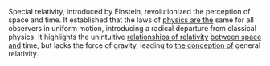 
Special relativity, introduced by Einstein, revolutionized the perception of space and time. It established that the laws of [physics are the](2/3/2/3/1/2/.Physics) same for all observers in uniform motion, introducing a radical departure from classical physics. It highlights the unintuitive [relationships of relativity](1/3/1/1/3/.Relativity) [between space and](1/1/3/2/3/2/2/2/.Space) time, but lacks the force of gravity, leading to [the conception of](2/1/1/2/2/2/1/2/.Conception) general relativity.

